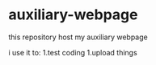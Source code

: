 # auxiliary-webpage

this repository host my auxiliary webpage

i use it to:
1.test coding
1.upload things
